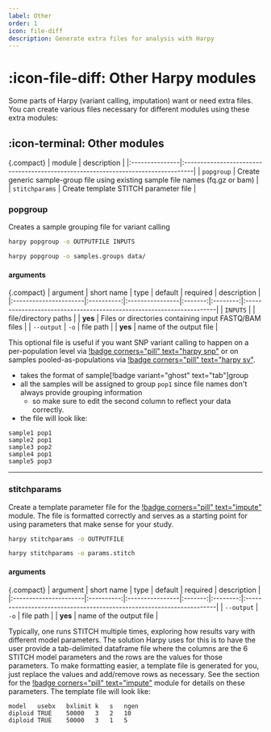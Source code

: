 ```yaml
---
label: Other
order: 1
icon: file-diff
description: Generate extra files for analysis with Harpy
---
```


# :icon-file-diff: Other Harpy modules
Some parts of Harpy (variant calling, imputation) want or need extra files. You can create various files necessary for different modules using these extra modules:

## :icon-terminal: Other modules
{.compact}
| module         | description                                                                      |
|:---------------|:---------------------------------------------------------------------------------|
| `popgroup`     | Create generic sample-group file using existing sample file names (fq.gz or bam) |
| `stitchparams` | Create template STITCH parameter file                                            |

### popgroup
Creates a sample grouping file for variant calling

```bash usage
harpy popgroup -o OUTPUTFILE INPUTS
```

```bash usage example
harpy popgroup -o samples.groups data/
```
#### arguments
{.compact}
| argument              | short name | type            | default | required | description                                                          |
|:----------------------|:----------:|:----------------|:-------:|:--------:|:---------------------------------------------------------------------|
| `INPUTS`           |            | file/directory paths  |         | **yes**  | Files or directories containing input FASTQ/BAM files             |
| `--output`               |    `-o`    | file path       |         | **yes**  | name of the output file                                             |

This optional file is useful if you want SNP variant calling to happen on a
per-population level via  [!badge corners="pill" text="harpy snp"](snp.md/#populations) or on samples
pooled-as-populations via [!badge corners="pill" text="harpy sv"](SV/naibr.md/#pooled-sample-variant-calling).
- takes the format of sample[!badge variant="ghost" text="tab"]group
- all the samples will be assigned to group `pop1` since file names don't always provide grouping information
    - so make sure to edit the second column to reflect your data correctly.
- the file will look like:
```less popgroups.txt
sample1 pop1
sample2 pop1
sample3 pop2
sample4 pop1
sample5 pop3
```
---
### stitchparams
Create a template parameter file for the [!badge corners="pill" text="impute"](/Modules/impute.md) module. The file is formatted correctly and serves
as a starting point for using parameters that make sense for your study.

```bash usage
harpy stitchparams -o OUTPUTFILE
```

```bash example
harpy stitchparams -o params.stitch
```

#### arguments
{.compact}
| argument              | short name | type            | default | required | description                                                          |
|:----------------------|:----------:|:----------------|:-------:|:--------:|:---------------------------------------------------------------------|
| `--output`               |    `-o`    | file path       |         | **yes**  | name of the output file                                             |

Typically, one runs STITCH multiple times, exploring how results vary with
different model parameters. The solution Harpy uses for this is to have the user
provide a tab-delimited dataframe file where the columns are the 6 STITCH model 
parameters and the rows are the values for those parameters. To make formatting
easier, a template file is generated for you, just replace the values and add/remove
rows as necessary. See the section for the [!badge corners="pill" text="impute"](/Modules/impute.md)
module for details on these parameters. The template file will look like:

``` params.stitch
model	usebx	bxlimit	k	s	ngen
diploid	TRUE	50000	3	2	10
diploid	TRUE	50000	3	1	5
```